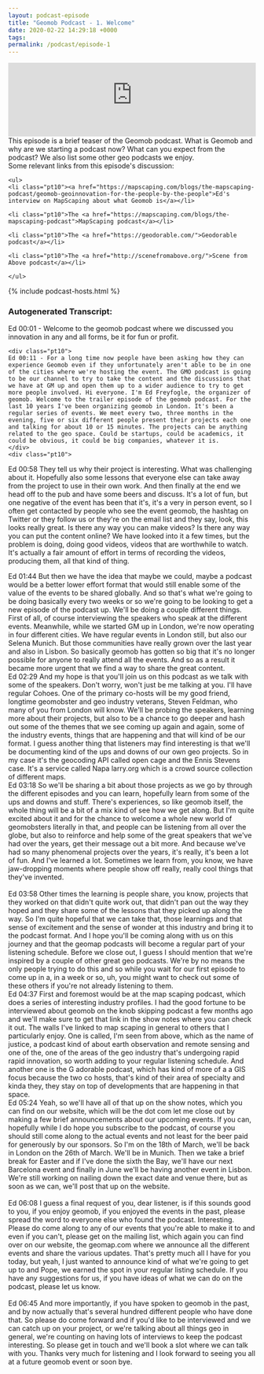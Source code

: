 ```yaml
--- 
layout: podcast-episode
title: "Geomob Podcast - 1. Welcome"
date: 2020-02-22 14:29:18 +0000
tags: 
permalink: /podcast/episode-1
---
```



<iframe class="castos-iframe-player" src="https://5e2e9055a029d5-78101471.castos.com/player/152002" frameborder="0" scrolling="no" width="100%" height="150"></iframe>

<div class="pt20">
  This episode is a brief teaser of the Geomob podcast. What is Geomob and why are we starting a podcast now? What can you expect from the podcast? We also list some other geo podcasts we enjoy.

  <div class="pt20">
    Some relevant links from this episode's discussion:

    <ul>
    <li class="pt10"><a href="https://mapscaping.com/blogs/the-mapscaping-podcast/geomob-geoinnovation-for-the-people-by-the-people">Ed's interview on MapScaping about what Geomob is</a></li>

    <li class="pt10">The <a href="https://mapscaping.com/blogs/the-mapscaping-podcast">MapScaping podcast</a></li>

    <li class="pt10">The <a href="https://geodorable.com/">Geodorable podcast</a></li>

    <li class="pt10">The <a href="http://scenefromabove.org/">Scene from Above podcast</a></li>

    </ul>
  </div>

{% include podcast-hosts.html %}

  <div class="pt20">
    <h3>Autogenerated Transcript:</h3>
    Ed 00:01 - Welcome to the geomob podcast where we discussed you innovation in any and all forms, be it for fun or profit.
    
    <div class="pt10">
    Ed 00:11 - For a long time now people have been asking how they can experience Geomob even if they unfortunately aren't able to be in one of the cities where we're hosting the event. The GMO podcast is going to be our channel to try to take the content and the discussions that we have at GM up and open them up to a wider audience to try to get more people involved. Hi everyone. I'm Ed Freyfogle, the organizer of geomob. Welcome to the trailer episode of the geomob podcast. For the last 10 years I've been organizing geomob in London. It's been a regular series of events. We meet every two, three months in the evening, five or six different people present their projects each one and talking for about 10 or 15 minutes. The projects can be anything related to the geo space. Could be startups, could be academics, it could be obvious, it could be big companies, whatever it is.
    </div>
    <div class="pt10">
Ed    00:58    They tell us why their project is interesting. What was challenging about it. Hopefully also some lessons that everyone else can take away from the project to use in their own work. And then finally at the end we head off to the pub and have some beers and discuss. It's a lot of fun, but one negative of the event has been that it's, it's a very in person event, so I often get contacted by people who see the event geomob, the hashtag on Twitter or they follow us or they're on the email list and they say, look, this looks really great. Is there any way you can make videos? Is there any way you can put the content online? We have looked into it a few times, but the problem is doing, doing good videos, videos that are worthwhile to watch. It's actually a fair amount of effort in terms of recording the videos, producing them, all that kind of thing.
    </div>
    <div class="pt10">
Ed    01:44    But then we have the idea that maybe we could, maybe a podcast would be a better lower effort format that would still enable some of the value of the events to be shared globally. And so that's what we're going to be doing basically every two weeks or so we're going to be looking to get a new episode of the podcast up. We'll be doing a couple different things. First of all, of course interviewing the speakers who speak at the different events. Meanwhile, while we started GM up in London, we're now operating in four different cities. We have regular events in London still, but also our Selena Munich. But those communities have really grown over the last year and also in Lisbon. So basically geomob has gotten so big that it's no longer possible for anyone to really attend all the events. And so as a result it became more urgent that we find a way to share the great content.
    </div>
    <div class="pt10">
Ed    02:29    And my hope is that you'll join us on this podcast as we talk with some of the speakers. Don't worry, won't just be me talking at you. I'll have regular Cohoes. One of the primary co-hosts will be my good friend, longtime geomobster and geo industry veterans, Steven Feldman, who many of you from London will know. We'll be probing the speakers, learning more about their projects, but also to be a chance to go deeper and hash out some of the themes that we see coming up again and again, some of the industry events, things that are happening and that will kind of be our format. I guess another thing that listeners may find interesting is that we'll be documenting kind of the ups and downs of our own geo projects. So in my case it's the geocoding API called open cage and the Ennis Stevens case. It's a service called Napa larry.org which is a crowd source collection of different maps.
    </div>
    <div class="pt10">
Ed    03:18    So we'll be sharing a bit about those projects as we go by through the different episodes and you can learn, hopefully learn from some of the ups and downs and stuff. There's experiences, so like geomob itself, the whole thing will be a bit of a mix kind of see how we get along. But I'm quite excited about it and for the chance to welcome a whole new world of geomobsters literally in that, and people can be listening from all over the globe, but also to reinforce and help some of the great speakers that we've had over the years, get their message out a bit more. And because we've had so many phenomenal projects over the years, it's really, it's been a lot of fun. And I've learned a lot. Sometimes we learn from, you know, we have jaw-dropping moments where people show off really, really cool things that they've invented.
    </div>    
    <div class="pt10">
Ed    03:58    Other times the learning is people share, you know, projects that they worked on that didn't quite work out, that didn't pan out the way they hoped and they share some of the lessons that they picked up along the way. So I'm quite hopeful that we can take that, those learnings and that sense of excitement and the sense of wonder at this industry and bring it to the podcast format. And I hope you'll be coming along with us on this journey and that the geomap podcasts will become a regular part of your listening schedule. Before we close out, I guess I should mention that we're inspired by a couple of other great geo podcasts. We're by no means the only people trying to do this and so while you wait for our first episode to come up in a, in a week or so, uh, you might want to check out some of these others if you're not already listening to them.
    </div>
    <div class="pt10">
Ed    04:37    First and foremost would be at the map scaping podcast, which does a series of interesting industry profiles. I had the good fortune to be interviewed about geomob on the knob skipping podcast a few months ago and we'll make sure to get that link in the show notes where you can check it out. The walls I've linked to map scaping in general to others that I particularly enjoy. One is called, I'm seen from above, which as the name of justice, a podcast kind of about earth observation and remote sensing and one of the, one of the areas of the geo industry that's undergoing rapid rapid innovation, so worth adding to your regular listening schedule. And another one is the G adorable podcast, which has kind of more of a a GIS focus because the two co hosts, that's kind of their area of specialty and kinda they, they stay on top of developments that are happening in that space.
    </div>
    <div class="pt10">
Ed    05:24    Yeah, so we'll have all of that up on the show notes, which you can find on our website, which will be the dot com let me close out by making a few brief announcements about our upcoming events. If you can, hopefully while I do hope you subscribe to the podcast, of course you should still come along to the actual events and not least for the beer paid for generously by our sponsors. So I'm on the 18th of March, we'll be back in London on the 26th of March. We'll be in Munich. Then we take a brief break for Easter and if I've done the sixth the Bay, we'll have our next Barcelona event and finally in June we'll be having another event in Lisbon. We're still working on nailing down the exact date and venue there, but as soon as we can, we'll post that up on the website.
    </div>    
    <div class="pt10">
Ed    06:08    I guess a final request of you, dear listener, is if this sounds good to you, if you enjoy geomob, if you enjoyed the events in the past, please spread the word to everyone else who found the podcast. Interesting. Please do come along to any of our events that you're able to make it to and even if you can't, please get on the mailing list, which again you can find over on our website, the geomap.com where we announce all the different events and share the various updates. That's pretty much all I have for you today, but yeah, I just wanted to announce kind of what we're going to get up to and Pope, we earned the spot in your regular listing schedule. If you have any suggestions for us, if you have ideas of what we can do on the podcast, please let us know.
    </div>    
    <div class="pt10">
Ed    06:45    And more importantly, if you have spoken to geomob in the past, and by now actually that's several hundred different people who have done that. So please do come forward and if you'd like to be interviewed and we can catch up on your project, or we're talking about all things geo in general, we're counting on having lots of interviews to keep the podcast interesting. So please get in touch and we'll book a slot where we can talk with you. Thanks very much for listening and I look forward to seeing you all at a future geomob event or soon bye.
    </div>    
  </div>  
</div>   


